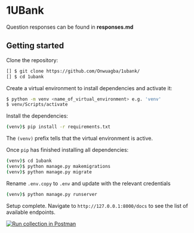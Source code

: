# 1UBank

Question responses can be found in **responses.md**

## Getting started
Clone the repository:

```sh
[] $ git clone https://github.com/Onwuagba/1ubank/
[] $ cd 1ubank
```
Create a virtual environment to install dependencies and activate it:

``` sh
$ python -m venv <name_of_virtual_environment> e.g. 'venv'
$ venv/Scripts/activate
```

Install the dependencies:

```sh
(venv)$ pip install -r requirements.txt
```
The `(venv)` prefix tells that the virtual environment is active.

Once `pip` has finished installing all dependencies:
```sh
(venv)$ cd 1ubank
(venv)$ python manage.py makemigrations
(venv)$ python manage.py migrate
```

Rename `.env.copy` to `.env` and update with the relevant credentials 
```sh
(venv)$ python manage.py runserver
```

Setup complete. Navigate to `http://127.0.0.1:8000/docs` to see the list of available endpoints.

[![Run collection in Postman](https://run.pstmn.io/button.svg)](https://app.getpostman.com/run-collection/7261954-cbee5ee6-6201-4ca5-a8c6-316b94bab831?action=collection%2Ffork&source=rip_markdown&collection-url=entityId%3D7261954-cbee5ee6-6201-4ca5-a8c6-316b94bab831%26entityType%3Dcollection%26workspaceId%3D21eb856b-3287-46ec-951c-824c21f61034)